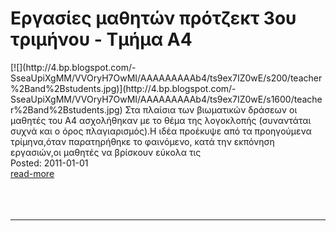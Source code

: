 
<h1>Εργασίες μαθητών πρότζεκτ 3ου τριμήνου - Τμήμα Α4</h1>
[![](http://4.bp.blogspot.com/-SseaUpiXgMM/VVOryH7OwMI/AAAAAAAAAb4/ts9ex7IZ0wE/s200/teacher%2Band%2Bstudents.jpg)](http://4.bp.blogspot.com/-SseaUpiXgMM/VVOryH7OwMI/AAAAAAAAAb4/ts9ex7IZ0wE/s1600/teacher%2Band%2Bstudents.jpg)   
Στα πλαίσια των βιωματικών δράσεων οι μαθητές του Α4 ασχολήθηκαν με το θέμα της λογοκλοπής (συναντάται συχνά και ο όρος πλαγιαρισμός).Η ιδέα προέκυψε από τα προηγούμενα τρίμηνα,όταν παρατηρήθηκε το φαινόμενο, κατά την εκπόνηση εργασιών,οι μαθητές να βρίσκουν εύκολα τις
<br>
<div class='readmore'>
Posted: 2011-01-01
<br><a class="readmorelink" href="../gymnasioker4.github.io-master/oldposts/cob009.md">read-more</a><br>
<br><br><br>
</div>
<hr>
